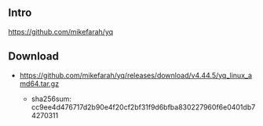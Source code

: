 ## Intro

https://github.com/mikefarah/yq

## Download

- https://github.com/mikefarah/yq/releases/download/v4.44.5/yq_linux_amd64.tar.gz

    - sha256sum: cc9ee4d476717d2b90e4f20cf2bf31f9d6bfba830227960f6e0401db74270311
